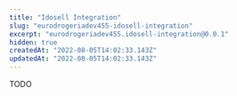 ```yaml
---
title: "Idosell Integration"
slug: "eurodrogeriadev455-idosell-integration"
excerpt: "eurodrogeriadev455.idosell-integration@0.0.1"
hidden: true
createdAt: "2022-08-05T14:02:33.143Z"
updatedAt: "2022-08-05T14:02:33.143Z"
---
```

TODO